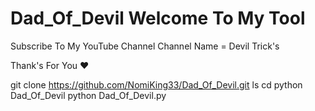 # Dad_Of_Devil Welcome To My Tool
Subscribe To My YouTube Channel 
Channel Name = Devil Trick's

Thank's For You ❤

git clone https://github.com/NomiKing33/Dad_Of_Devil.git
ls
cd python Dad_Of_Devil
python Dad_Of_Devil.py
